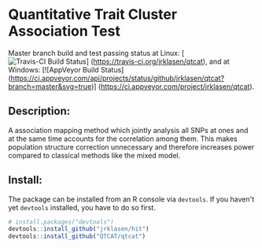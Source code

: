 # Quantitative Trait Cluster Association Test

Master branch build and test passing status at Linux:
[![Travis-CI Build Status](https://travis-ci.org/jrklasen/qtcat.png?branch=master)]
(https://travis-ci.org/jrklasen/qtcat), and at Windows:
[![AppVeyor Build Status]
  (https://ci.appveyor.com/api/projects/status/github/jrklasen/qtcat?branch=master&svg=true)]
(https://ci.appveyor.com/project/jrklasen/qtcat).

## Description:

A association mapping method which jointly analysis all SNPs at ones and at the 
same time accounts for the correlation among them. This makes population 
structure correction unnecessary and therefore increases power compared to 
classical methods like the mixed model.

## Install:

The package can be installed from an R console via `devtools`. If you haven't 
yet `devtools` installed, you have to do so first.

```R
# install.packages("devtools")
devtools::install_github("jrklasen/hit")
devtools::install_github("QTCAT/qtcat")
```
